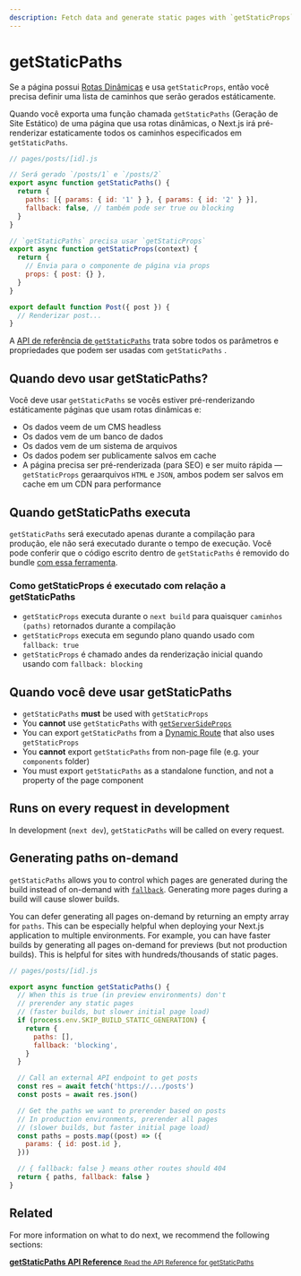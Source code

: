 ```yaml
---
description: Fetch data and generate static pages with `getStaticProps`. Learn more about this API for data fetching in Next.js.
---
```


# getStaticPaths

Se a página possui [Rotas Dinâmicas](/docs/routing/dynamic-routes.md) e usa `getStaticProps`, então você precisa definir uma lista de caminhos que serão gerados estáticamente. 

Quando você exporta uma função chamada `getStaticPaths` (Geração de Site Estático) de uma página que usa rotas dinâmicas, o Next.js irá pré-renderizar estaticamente todos os caminhos especificados em `getStaticPaths`.

```jsx
// pages/posts/[id].js

// Será gerado `/posts/1` e `/posts/2`
export async function getStaticPaths() {
  return {
    paths: [{ params: { id: '1' } }, { params: { id: '2' } }],
    fallback: false, // também pode ser true ou blocking
  }
}

// `getStaticPaths` precisa usar `getStaticProps`
export async function getStaticProps(context) {
  return {
    // Envia para o componente de página via props
    props: { post: {} },
  }
}

export default function Post({ post }) {
  // Renderizar post...
}
```

A [API de referência de `getStaticPaths`](/docs/api-reference/data-fetching/get-static-paths.md) trata sobre todos os parâmetros e propriedades que podem ser usadas com `getStaticPaths` .

## Quando devo usar getStaticPaths?

Você deve usar `getStaticPaths` se vocês estiver pré-renderizando estáticamente páginas que usam rotas dinâmicas e:

- Os dados veem de um CMS headless
- Os dados vem de um banco de dados
- Os dados vem de um sistema de arquivos
- Os dados podem ser publicamente salvos em cache 
- A página precisa ser pré-renderizada (para SEO) e ser muito rápida — `getStaticProps` geraarquivos `HTML` e `JSON`, ambos podem ser salvos em cache em um CDN para performance

## Quando getStaticPaths executa

`getStaticPaths` será executado apenas durante a compilação para produção, ele não será executado durante o tempo de execução. Você pode conferir que o código escrito dentro de `getStaticPaths` é removido do bundle [com essa ferramenta](https://next-code-elimination.vercel.app/).

### Como getStaticProps é executado com relação a getStaticPaths

- `getStaticProps` executa durante o `next build` para quaisquer `caminhos (paths)` retornados durante a compilação
- `getStaticProps` executa em segundo plano quando usado com `fallback: true`
- `getStaticProps` é chamado andes da renderização inicial quando usando com `fallback: blocking`

## Quando você deve usar getStaticPaths

- `getStaticPaths` **must** be used with `getStaticProps`
- You **cannot** use `getStaticPaths` with [`getServerSideProps`](/docs/basic-features/data-fetching/get-server-side-props.md)
- You can export `getStaticPaths` from a [Dynamic Route](/docs/routing/dynamic-routes.md) that also uses `getStaticProps`
- You **cannot** export `getStaticPaths` from non-page file (e.g. your `components` folder)
- You must export `getStaticPaths` as a standalone function, and not a property of the page component

## Runs on every request in development

In development (`next dev`), `getStaticPaths` will be called on every request.

## Generating paths on-demand

`getStaticPaths` allows you to control which pages are generated during the build instead of on-demand with [`fallback`](/docs/api-reference/data-fetching/get-static-paths.md#fallback-blocking). Generating more pages during a build will cause slower builds.

You can defer generating all pages on-demand by returning an empty array for `paths`. This can be especially helpful when deploying your Next.js application to multiple environments. For example, you can have faster builds by generating all pages on-demand for previews (but not production builds). This is helpful for sites with hundreds/thousands of static pages.

```jsx
// pages/posts/[id].js

export async function getStaticPaths() {
  // When this is true (in preview environments) don't
  // prerender any static pages
  // (faster builds, but slower initial page load)
  if (process.env.SKIP_BUILD_STATIC_GENERATION) {
    return {
      paths: [],
      fallback: 'blocking',
    }
  }

  // Call an external API endpoint to get posts
  const res = await fetch('https://.../posts')
  const posts = await res.json()

  // Get the paths we want to prerender based on posts
  // In production environments, prerender all pages
  // (slower builds, but faster initial page load)
  const paths = posts.map((post) => ({
    params: { id: post.id },
  }))

  // { fallback: false } means other routes should 404
  return { paths, fallback: false }
}
```

## Related

For more information on what to do next, we recommend the following sections:

<div class="card">
  <a href="/docs/api-reference/data-fetching/get-static-paths.md">
    <b>getStaticPaths API Reference</b>
    <small>Read the API Reference for getStaticPaths</small>
  </a>
</div>

